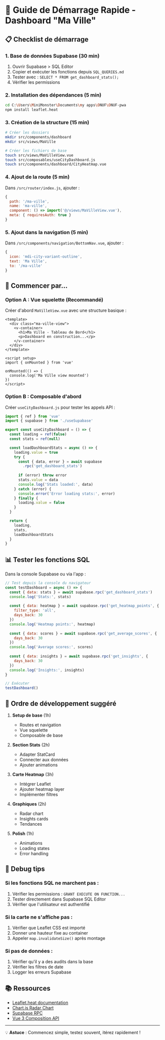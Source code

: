 # 🚀 Guide de Démarrage Rapide - Dashboard "Ma Ville"

## 📋 Checklist de démarrage

### 1. Base de données Supabase (30 min)
1. Ouvrir Supabase > SQL Editor
2. Copier et exécuter les fonctions depuis `SQL_QUERIES.md`
3. Tester avec : `SELECT * FROM get_dashboard_stats();`
4. Vérifier les permissions

### 2. Installation des dépendances (5 min)
```bash
cd C:\Users\MiniMonster\Documents\my apps\ONUF\ONUF-pwa
npm install leaflet.heat
```

### 3. Création de la structure (15 min)
```bash
# Créer les dossiers
mkdir src/components/dashboard
mkdir src/views/MaVille

# Créer les fichiers de base
touch src/views/MaVilleView.vue
touch src/composables/useCityDashboard.js
touch src/components/dashboard/CityHeatmap.vue
```

### 4. Ajout de la route (5 min)
Dans `/src/router/index.js`, ajouter :
```javascript
{
  path: '/ma-ville',
  name: 'ma-ville',
  component: () => import('@/views/MaVilleView.vue'),
  meta: { requiresAuth: true }
}
```

### 5. Ajout dans la navigation (5 min)
Dans `/src/components/navigation/BottomNav.vue`, ajouter :
```javascript
{
  icon: 'mdi-city-variant-outline',
  text: 'Ma Ville',
  to: '/ma-ville'
}
```

## 🏃 Commencer par...

### Option A : Vue squelette (Recommandé)
Créer d'abord `MaVilleView.vue` avec une structure basique :
```vue
<template>
  <div class="ma-ville-view">
    <v-container>
      <h1>Ma Ville - Tableau de Bord</h1>
      <p>Dashboard en construction...</p>
    </v-container>
  </div>
</template>

<script setup>
import { onMounted } from 'vue'

onMounted(() => {
  console.log('Ma Ville view mounted')
})
</script>
```

### Option B : Composable d'abord
Créer `useCityDashboard.js` pour tester les appels API :
```javascript
import { ref } from 'vue'
import { supabase } from './useSupabase'

export const useCityDashboard = () => {
  const loading = ref(false)
  const stats = ref(null)

  const loadDashboardStats = async () => {
    loading.value = true
    try {
      const { data, error } = await supabase
        .rpc('get_dashboard_stats')
      
      if (error) throw error
      stats.value = data
      console.log('Stats loaded:', data)
    } catch (error) {
      console.error('Error loading stats:', error)
    } finally {
      loading.value = false
    }
  }

  return {
    loading,
    stats,
    loadDashboardStats
  }
}
```

## 📊 Tester les fonctions SQL

Dans la console Supabase ou via l'app :
```javascript
// Test depuis la console du navigateur
const testDashboard = async () => {
  const { data: stats } = await supabase.rpc('get_dashboard_stats')
  console.log('Stats:', stats)
  
  const { data: heatmap } = await supabase.rpc('get_heatmap_points', {
    filter_type: 'all',
    days_back: 30
  })
  console.log('Heatmap points:', heatmap)
  
  const { data: scores } = await supabase.rpc('get_average_scores', {
    days_back: 30
  })
  console.log('Average scores:', scores)
  
  const { data: insights } = await supabase.rpc('get_insights', {
    days_back: 30
  })
  console.log('Insights:', insights)
}

// Exécuter
testDashboard()
```

## 🎯 Ordre de développement suggéré

1. **Setup de base** (1h)
   - Routes et navigation
   - Vue squelette
   - Composable de base

2. **Section Stats** (2h)
   - Adapter StatCard
   - Connecter aux données
   - Ajouter animations

3. **Carte Heatmap** (3h)
   - Intégrer Leaflet
   - Ajouter heatmap layer
   - Implémenter filtres

4. **Graphiques** (2h)
   - Radar chart
   - Insights cards
   - Tendances

5. **Polish** (1h)
   - Animations
   - Loading states
   - Error handling

## 🐛 Debug tips

### Si les fonctions SQL ne marchent pas :
1. Vérifier les permissions : `GRANT EXECUTE ON FUNCTION...`
2. Tester directement dans Supabase SQL Editor
3. Vérifier que l'utilisateur est authentifié

### Si la carte ne s'affiche pas :
1. Vérifier que Leaflet CSS est importé
2. Donner une hauteur fixe au container
3. Appeler `map.invalidateSize()` après montage

### Si pas de données :
1. Vérifier qu'il y a des audits dans la base
2. Vérifier les filtres de date
3. Logger les erreurs Supabase

## 📚 Ressources

- [Leaflet.heat documentation](https://github.com/Leaflet/Leaflet.heat)
- [Chart.js Radar Chart](https://www.chartjs.org/docs/latest/charts/radar.html)
- [Supabase RPC](https://supabase.com/docs/guides/database/functions)
- [Vue 3 Composition API](https://vuejs.org/guide/extras/composition-api-faq.html)

---

💡 **Astuce** : Commencez simple, testez souvent, itérez rapidement !
